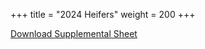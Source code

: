 +++
title = "2024 Heifers"
weight = 200
+++


<a class="btn btn-outline-secondary mt-3" href="/assets/2024 Supplement Sheet.xlsx" download>Download Supplemental Sheet</a>